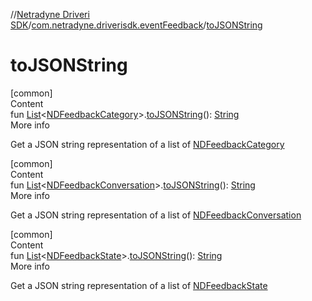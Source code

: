 //[Netradyne Driveri SDK](../index.md)/[com.netradyne.driverisdk.eventFeedback](index.md)/[toJSONString](to-j-s-o-n-string.md)



# toJSONString  
[common]  
Content  
fun [List](https://kotlinlang.org/api/latest/jvm/stdlib/kotlin.collections/-list/index.html)<[NDFeedbackCategory](-n-d-feedback-category/index.md)>.[toJSONString](to-j-s-o-n-string.md)(): [String](https://kotlinlang.org/api/latest/jvm/stdlib/kotlin/-string/index.html)  
More info  


Get a JSON string representation of a list of [NDFeedbackCategory](-n-d-feedback-category/index.md)

  


[common]  
Content  
fun [List](https://kotlinlang.org/api/latest/jvm/stdlib/kotlin.collections/-list/index.html)<[NDFeedbackConversation](-n-d-feedback-conversation/index.md)>.[toJSONString](to-j-s-o-n-string.md)(): [String](https://kotlinlang.org/api/latest/jvm/stdlib/kotlin/-string/index.html)  
More info  


Get a JSON string representation of a list of [NDFeedbackConversation](-n-d-feedback-conversation/index.md)

  


[common]  
Content  
fun [List](https://kotlinlang.org/api/latest/jvm/stdlib/kotlin.collections/-list/index.html)<[NDFeedbackState](-n-d-feedback-state/index.md)>.[toJSONString](to-j-s-o-n-string.md)(): [String](https://kotlinlang.org/api/latest/jvm/stdlib/kotlin/-string/index.html)  
More info  


Get a JSON string representation of a list of [NDFeedbackState](-n-d-feedback-state/index.md)

  



